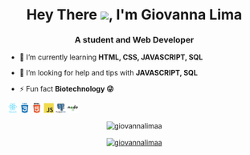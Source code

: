 <h1 align="center">Hey There <img src="https://raw.githubusercontent.com/kaueMarques/kaueMarques/master/hi.gif" width="30px">, I'm Giovanna Lima</h1>
<h3 align="center">A student and Web Developer</h3>

- 🌱 I’m currently learning **HTML, CSS, JAVASCRIPT, SQL**

- 💬 I’m looking for help and tips with **JAVASCRIPT, SQL**

- ⚡ Fun fact **Biotechnology 😜**

<p align="left">
<img src="https://raw.githubusercontent.com/devicons/devicon/master/icons/react/react-original-wordmark.svg" alt="react" width="20" height="20"/>
<img src="https://raw.githubusercontent.com/devicons/devicon/master/icons/css3/css3-plain-wordmark.svg" alt="css3"  width="20" height="20"/>
<img src="https://raw.githubusercontent.com/devicons/devicon/master/icons/html5/html5-original-wordmark.svg" alt="html5"  width="20" height="20"/>
<img src="https://raw.githubusercontent.com/devicons/devicon/master/icons/javascript/javascript-original.svg" alt="javascript" width="20" height="20"/>
<img src="https://raw.githubusercontent.com/devicons/devicon/master/icons/postgresql/postgresql-original-wordmark.svg" alt="postgresql" width="20" height="20"/>
<img src="https://raw.githubusercontent.com/devicons/devicon/master/icons/nodejs/nodejs-original-wordmark.svg" alt="nodejs" width="20" height="20"/></p><p align="center">
<img src="https://github-readme-stats.vercel.app/api?username=giovannalimaa&show_icons=true" alt="giovannalimaa"/> 
</p>

<p align="center">
<a href="https://www.linkedin.com/in/giovanna-lima-764a37194" target="blank"><img align="center" src="https://cdn.jsdelivr.net/npm/simple-icons@3.0.1/icons/linkedin.svg" alt="giovannalimaa" height="20" width="20" /></a>
</p>
